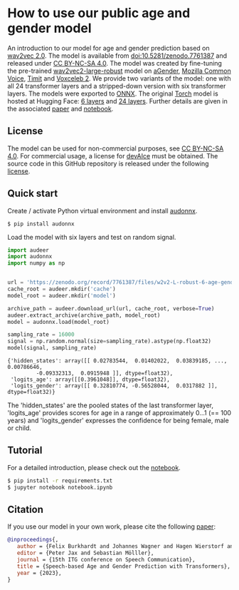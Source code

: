 # How to use our public age and gender model

An introduction to our model for 
age and gender prediction based on
[wav2vec 2.0](https://ai.facebook.com/blog/wav2vec-20-learning-the-structure-of-speech-from-raw-audio/).
The model is available from 
[doi:10.5281/zenodo.7761387](https://doi.org/10.5281/zenodo.7761387)
and released under
[CC BY-NC-SA 4.0](https://creativecommons.org/licenses/by-nc-sa/4.0/).
The model was created
by fine-tuning the pre-trained
[wav2vec2-large-robust](https://huggingface.co/facebook/wav2vec2-large-robust)
model on
[aGender](https://paperswithcode.com/dataset/agender), 
[Mozilla Common Voice](https://commonvoice.mozilla.org/), 
[Timit](https://catalog.ldc.upenn.edu/LDC93s1) and 
[Voxceleb 2](https://www.robots.ox.ac.uk/~vgg/data/voxceleb/vox2.html).
We provide two variants of the model: 
one with all 24 transformer layers and 
a stripped-down version with six transformer layers.
The models were exported to
[ONNX](https://onnx.ai/).
The original 
[Torch](https://pytorch.org/)
model is hosted at Hugging Face:
[6 layers](https://huggingface.co/audeering/wav2vec2-large-robust-12-ft-emotion-msp-dim)
and
[24 layers](https://huggingface.co/audeering/wav2vec2-large-robust-6-ft-age-gender).
Further details are given in the associated 
[paper](https://arxiv.org/abs/2306.16962)
and [notebook](./notebook.ipynb).

## License

The model can be used for non-commercial purposes,
see [CC BY-NC-SA 4.0](https://creativecommons.org/licenses/by-nc-sa/4.0/).
For commercial usage,
a license for
[devAIce](https://www.audeering.com/devaice/)
must be obtained.
The source code in this GitHub repository 
is released under the following
[license](./LICENSE).

## Quick start

Create / activate Python virtual environment and install 
[audonnx](https://github.com/audeering/audonnx).

```
$ pip install audonnx
```

Load the model with six layers and test on random signal.

```python
import audeer
import audonnx
import numpy as np


url = 'https://zenodo.org/record/7761387/files/w2v2-L-robust-6-age-gender.25c844af-1.1.1.zip'
cache_root = audeer.mkdir('cache')
model_root = audeer.mkdir('model')

archive_path = audeer.download_url(url, cache_root, verbose=True)
audeer.extract_archive(archive_path, model_root)
model = audonnx.load(model_root)

sampling_rate = 16000
signal = np.random.normal(size=sampling_rate).astype(np.float32)
model(signal, sampling_rate)
```
```
{'hidden_states': array([[ 0.02783544,  0.01402022,  0.03839185, ...,  0.00786646,
         -0.09332313,  0.0915948 ]], dtype=float32),
 'logits_age': array([[0.3961048]], dtype=float32),
 'logits_gender': array([[ 0.32810774, -0.56528044,  0.0317882 ]], dtype=float32)}
```

The 'hidden_states' are the pooled states of the last transformer layer, 
'logits_age' provides scores for age in a range of approximately 0...1 (== 100 years) 
and 'logits_gender' expresses the confidence for being female, male or child.

## Tutorial

For a detailed introduction, please check out the [notebook](./notebook.ipynb).

```bash
$ pip install -r requirements.txt
$ jupyter notebook notebook.ipynb 
```

## Citation

If you use our model in your own work, please cite the following
[paper](https://arxiv.org/abs/2306.16962):

``` bibtex
@inproceedings{,
   author = {Felix Burkhardt and Johannes Wagner and Hagen Wierstorf and Florian Eyben and Björn Schuller},
   editor = {Peter Jax and Sebastian Mölller},
   journal = {15th ITG conference on Speech Communication},
   title = {Speech-based Age and Gender Prediction with Transformers},
   year = {2023},
}
```
